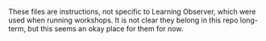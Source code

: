 These files are instructions, not specific to Learning Observer, which were used when running workshops. It is not clear they belong in this repo long-term, but this seems an okay place for them for now.